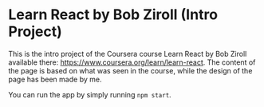 # Learn React by Bob Ziroll (Intro Project)

This is the intro project of the Coursera course Learn React by Bob Ziroll available there: https://www.coursera.org/learn/learn-react.
The content of the page is based on what was seen in the course, while the design of the page has been made by me. 

You can run the app by simply running `npm start`. 
